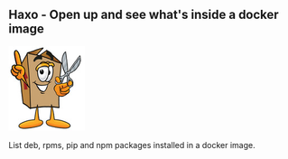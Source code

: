 ## Haxo - Open up and see what's inside a docker image

![haxo](haxo.jpg)

List deb, rpms, pip and npm packages installed in a docker image.
